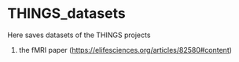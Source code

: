 # THINGS_datasets

Here saves datasets of the THINGS projects
1. the fMRI paper (https://elifesciences.org/articles/82580#content)
